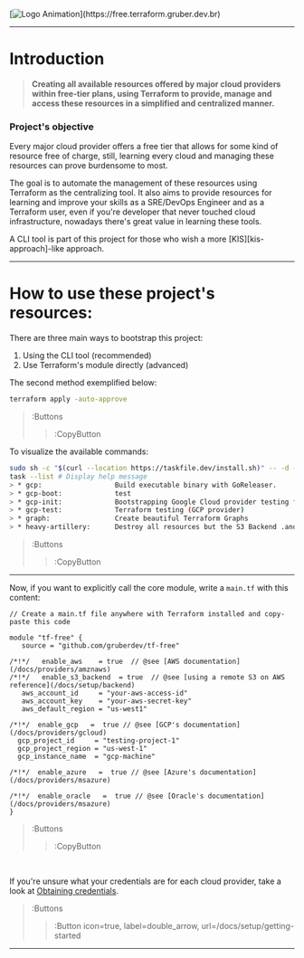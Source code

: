 [![Logo Animation](https://readme-typing-svg.herokuapp.com?font=Major+Mono+Display&color=00E7F7&size=40&vCenter=true&width=800&height=130&lines=tf-free;cloud+for+free.)](https://free.terraform.gruber.dev.br)

---

# Introduction
> **Creating all available resources offered by major cloud providers within free-tier plans, using Terraform to provide, manage and access these resources in a simplified and centralized manner.**

### Project's objective

Every major cloud provider offers a free tier that allows for some kind of resource free of charge, still, learning every cloud and managing these resources can prove burdensome to most.

The goal is to automate the management of these resources using Terraform as the centralizing tool. It also aims to provide resources for learning and improve your skills as a SRE/DevOps Engineer and as a Terraform user, even if you're developer that never touched cloud infrastructure, nowadays there's great value in learning these tools.

A CLI tool is part of this project for those who wish a more [KIS][kis-approach]-like approach.

---

# How to use these project's resources:

There are three main ways to bootstrap this project:

1. Using the CLI tool (recommended)
2. Use Terraform's module directly (advanced)

The second method exemplified below:

```bash | --no-wmbar
terraform apply -auto-approve
```

> :Buttons
>
> > :CopyButton

To visualize the available commands:

```bash | --no-wmbar
sudo sh -c "$(curl --location https://taskfile.dev/install.sh)" -- -d -b /usr/local/bin
task --list # Display help message
> * gcp:                  Build executable binary with GoReleaser.
> * gcp-boot:             test
> * gcp-init:             Bootstrapping Google Cloud provider testing files
> * gcp-test:             Terraform testing (GCP provider)
> * graph:                Create beautiful Terraform Graphs
> * heavy-artillery:      Destroy all resources but the S3 Backend .and the DynamoDB instances on AWS.
```

> :Buttons
>
> > :CopyButton

---

Now, if you want to explicitly call the core module, write a `main.tf` with this content:

```hcl | /example/main.tf
// Create a main.tf file anywhere with Terraform installed and copy-paste this code

module "tf-free" {
   source = "github.com/gruberdev/tf-free"

/*!*/   enable_aws    = true  // @see [AWS documentation](/docs/providers/amznaws)
/*!*/   enable_s3_backend  = true  // @see [using a remote S3 on AWS reference](/docs/setup/backend)
   aws_account_id     = "your-aws-access-id"
   aws_account_key    = "your-aws-secret-key"
   aws_default_region = "us-west1"

/*!*/  enable_gcp   =  true // @see [GCP's documentation](/docs/providers/gcloud)
  gcp_project_id     = "testing-project-1"
  gcp_project_region = "us-west-1"
  gcp_instance_name  = "gcp-machine"

/*!*/  enable_azure   =  true // @see [Azure's documentation](/docs/providers/msazure)

/*!*/  enable_oracle   =  true // @see [Oracle's documentation](/docs/providers/msazure)
}
```

> :Buttons
>
> > :CopyButton

<br>

If you're unsure what your credentials are for each cloud provider, take a look at [Obtaining credentials](/docs/setup/first-run).

> :Buttons
>
> > :Button icon=true, label=double_arrow, url=/docs/setup/getting-started

---

<!-- Images URLs -->

[drone-img]: https://img.shields.io/drone/build/gruberdev/tf-free?label=Pipeline%20Status&color=46bac0&labelColor=1F1F1F&logo=Drone&style=for-the-badge&server=https%3A%2F%2Fdrone.gruber.dev.br
[docs-img]: https://img.shields.io/badge/read%20documentation-online?style=flat-square&logo=zeit&color=black

<!-- Repository links -->

[brand]: https://www.hashicorp.com/brand
[disclaimer]: https://www.hashicorp.com/trademark-policy
[guidelines]: https://www.hashicorp.com/community-guidelines
[free-aws]: https://aws.amazon.com/free/?all-free-tier
[free-gcp]: https://cloud.google.com/free
[free-docs-gcp]: https://cloud.google.com/free/docs/gcp-free-tier
[free-azure]: https://azure.microsoft.com/en-us/free/
[azure-faq]: https://azure.microsoft.com/en-us/free/free-account-faq/
[azure-full-terms]: https://azure.microsoft.com/en-us/offers/ms-azr-0044p/
[aws-faq]: https://aws.amazon.com/free/free-tier-faqs/
[go-color-url]: https://github.com/fatih/color
[go-releaser-url]: https://github.com/goreleaser/goreleaser
[go-cobra-url]: https://github.com/spf13/cobra
[shell-has-url]: https://github.com/kdabir/has
[go-prompt-url]: https://github.com/c-bata/go-prompt
[go-task-url]: https://github.com/go-task/task
[go-tfexec-url]: https://github.com/hashicorp/terraform-exec
[docs-repo-url]: https://github.com/CONNECT-platform/codedoc
[aws-key-info]: https://docs.aws.amazon.com/general/latest/gr/aws-sec-cred-types.html#access-keys-and-secret-access-keys
[aws-key-create]: https://aws.amazon.com/premiumsupport/knowledge-center/create-access-key/
[aws-account-create]: https://aws.amazon.com/premiumsupport/knowledge-center/create-and-activate-aws-account/
[aws-vpc-info]: https://aws.amazon.com/vpc/?vpc-blogs.sort-by=item.additionalFields.createdDate&vpc-blogs.sort-order=desc
[aws-igw-info]: https://docs.aws.amazon.com/vpc/latest/userguide/VPC_Internet_Gateway.html
[aws-ec2-info]: https://aws.amazon.com/ec2/
[aws-s3-info]: https://aws.amazon.com/s3/
[aws-rds-info]: https://aws.amazon.com/rds/
[aws-route-info]: https://docs.aws.amazon.com/vpc/latest/userguide/VPC_Route_Tables.html
[aws-sub-info]: https://docs.aws.amazon.com/vpc/latest/userguide/working-with-vpcs.html
[aws-tf-provider]: https://registry.terraform.io/providers/hashicorp/aws/latest/
[aws-regions]: https://aws.amazon.com/about-aws/global-infrastructure/
[aws-terms]: https://aws.amazon.com/free/terms/
[aws-prevent-charges]: https://aws.amazon.com/premiumsupport/knowledge-center/free-tier-charges/
[aws-alarms-free]: https://docs.aws.amazon.com/awsaccountbilling/latest/aboutv2/tracking-free-tier-usage.html#free-budget
[aws-sorted-list]: https://aws.amazon.com/free/?all-free-tier.sort-by=item.additionalFields.SortRank&all-free-tier.sort-order=asc&awsf.Free%20Tier%20Types=tier%23always-free%7Ctier%2312monthsfree&awsf.Free%20Tier%20Categories=*all
[aws-dynamodb-info]: https://aws.amazon.com/dynamodb/
[remote-tfstate-url]: https://github.com/cloudposse/terraform-aws-tfstate-backend
